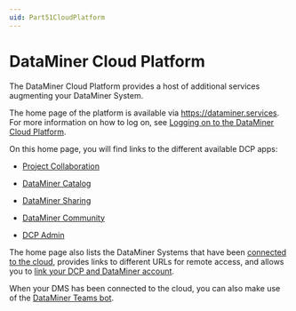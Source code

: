 ```yaml
---
uid: Part51CloudPlatform
---
```


# DataMiner Cloud Platform

The DataMiner Cloud Platform provides a host of additional services augmenting your DataMiner System.

The home page of the platform is available via <https://dataminer.services>. For more information on how to log on, see [Logging on to the DataMiner Cloud Platform](xref:Logging_on_to_the_DataMiner_Cloud_Platform).

On this home page, you will find links to the different available DCP apps:

- [Project Collaboration](xref:Collaboration)

- [DataMiner Catalog](xref:Catalog)

- [DataMiner Sharing](xref:Sharing)

- [DataMiner Community](xref:Community)

- [DCP Admin](xref:CloudAdminApp)

The home page also lists the DataMiner Systems that have been [connected to the cloud](xref:Connecting_your_DataMiner_System_to_the_cloud), provides links to different URLs for remote access, and allows you to [link your DCP and DataMiner account](xref:Linking_your_DataMiner_and_DCP_account).

When your DMS has been connected to the cloud, you can also make use of the [DataMiner Teams bot](xref:DataMiner_Teams_bot).
